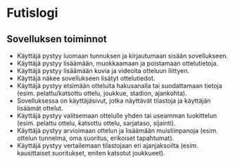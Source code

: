 # Futislogi

## Sovelluksen toiminnot

* Käyttäjä pystyy luomaan tunnuksen ja kirjautumaan sisään sovellukseen.
* Käyttäjä pystyy lisäämään, muokkaamaan ja poistamaan ottelutietoja.
* Käyttäjä pystyy lisäämään kuvia ja videoita otteluun liittyen.
* Käyttäjä näkee sovellukseen lisätyt ottelutiedot.
* Käyttäjä pystyy etsimään otteluita hakusanalla tai suodattamaan tietoja (esim. pelattu/katsottu ottelu, joukkue, stadion, ajankohta).
* Sovelluksessa on käyttäjäsivut, jotka näyttävät tilastoja ja käyttäjän lisäämät ottelut.
* Käyttäjä pystyy valitsemaan ottelulle yhden tai useamman luokittelun (esim. pelattu ottelu, katsottu ottelu, sarjataso, sijainti).
* Käyttäjä pystyy arvioimaan ottelun ja lisäämään muistiinpanoja (esim. ottelun tunnelma, oma suoritus, erikoiset tapahtumat).
* Käyttäjä pystyy vertailemaan tilastojaan eri ajanjaksoilta (esim. kausittaiset suoritukset, eniten katsotut joukkueet).
